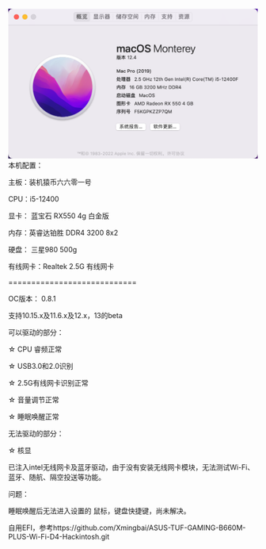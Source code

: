 ![](systemInfo.png)
本机配置：

主板：装机猿币六六零一号

CPU：i5-12400

显卡： 蓝宝石 RX550 4g 白金版

内存：英睿达铂胜  DDR4 3200  8x2

硬盘： 三星980 500g

有线网卡：Realtek 2.5G 有线网卡 

============================

OC版本： 0.8.1

支持10.15.x及11.6.x及12.x，13的beta

可以驱动的部分：

☆ CPU 睿频正常

☆ USB3.0和2.0识别

☆ 2.5G有线网卡识别正常

☆ 音量调节正常

☆ 睡眠唤醒正常

无法驱动的部分：

☆ 核显

已注入intel无线网卡及蓝牙驱动，由于没有安装无线网卡模块，无法测试Wi-Fi、蓝牙、随航、隔空投送等功能。

问题：

睡眠唤醒后无法进入设置的 鼠标，键盘快捷键，尚未解决。

自用EFI，参考https://github.com/Xmingbai/ASUS-TUF-GAMING-B660M-PLUS-Wi-Fi-D4-Hackintosh.git